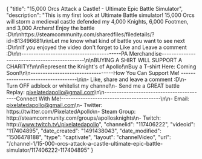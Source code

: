 {
    "title": "15,000 Orcs Attack a Castle! - Ultimate Epic Battle Simulator",
    "description": "This is my first look at Ultimate Battle simulator!  15,000 Orcs will storm a medieval castle defended my 4,000 Knights, 6,000 Footmen, and 3,000 Archers!  Enjoy the battle :D\n\nhttps:\/\/steamcommunity.com\/sharedfiles\/filedetails\/?id=813496681\n\nLet me know what kind of battle you want to see next :D\n\nIf you enjoyed the video don't forget to Like and Leave a comment :D\n\n-----------------------------------------PA Merchandise----------------------------------------------\n\nBUYING A SHIRT WILL SUPPORT A CHARITY!\n\nRepresent the Knight's of Apollo!\nBuy a T-shirt Here: Coming Soon!\n\n----------------------------------How You Can Support Me! -----------------------------------\n\n- Like, share and leave a comment :D\n- Turn OFF adblock or whitelist my channel\n- Send me a GREAT battle Replay: pixelatedapollo@gmail.com\n\n------------------------------------------Connect With Me!-----------------------------------------\n\n- Email: pixelatedapollo@gmail.com\n- Twitter: https:\/\/twitter.com\/PixelatedApollo\n- Steam Group:  http:\/\/steamcommunity.com\/groups\/apollosknights\n- Twitch: http:\/\/www.twitch.tv\/pixelatedapollo",
    "channelid": "117406222",
    "videoid": "117404895",
    "date_created": "1491438043",
    "date_modified": "1506478188",
    "type": "captivate",
    "layout": "channelVideo",
    "url": "\/channel-1\/15-000-orcs-attack-a-castle-ultimate-epic-battle-simulator\/117406222-117404895"
}